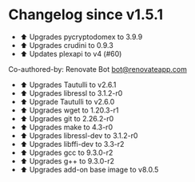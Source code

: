 # Changelog since v1.5.1
- ⬆ Upgrades pycryptodomex to 3.9.9 
- ⬆ Upgrades crudini to 0.9.3 
- ⬆ Updates plexapi to v4 (#60)

Co-authored-by: Renovate Bot <bot@renovateapp.com> 
- ⬆ Upgrades Tautulli to v2.6.1 
- ⬆ Upgrades libressl to 3.1.2-r0 
- ⬆ Upgrade Tautulli to v2.6.0 
- ⬆ Upgrades wget to 1.20.3-r1 
- ⬆ Upgrades git to 2.26.2-r0 
- ⬆ Upgrades make to 4.3-r0 
- ⬆ Upgrades libressl-dev to 3.1.2-r0 
- ⬆ Upgrades libffi-dev to 3.3-r2 
- ⬆ Upgrades gcc to 9.3.0-r2 
- ⬆ Upgrades g++ to 9.3.0-r2 
- ⬆ Upgrades add-on base image to v8.0.5 
